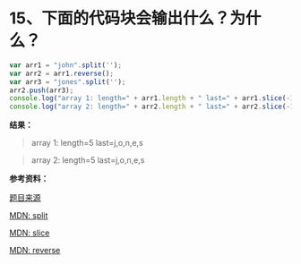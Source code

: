 # 15、下面的代码块会输出什么？为什么？

```js
var arr1 = "john".split('');
var arr2 = arr1.reverse();
var arr3 = "jones".split('');
arr2.push(arr3);
console.log("array 1: length=" + arr1.length + " last=" + arr1.slice(-1));
console.log("array 2: length=" + arr2.length + " last=" + arr2.slice(-1));
```

**结果：**

> array 1: length=5 last=j,o,n,e,s

> array 2: length=5 last=j,o,n,e,s


**参考资料：**

[题目来源](https://www.toptal.com/javascript/interview-questions)

[MDN: split](https://developer.mozilla.org/zh-CN/docs/Web/JavaScript/Reference/Global_Objects/String/split)

[MDN: slice](https://developer.mozilla.org/zh-CN/docs/Web/JavaScript/Reference/Global_Objects/Array/slice)

[MDN: reverse](https://developer.mozilla.org/zh-CN/docs/Web/JavaScript/Reference/Global_Objects/Array/reverse)
